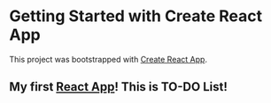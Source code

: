 # Getting Started with Create React App

This project was bootstrapped with [Create React App](https://github.com/facebook/create-react-app).

## My first [React App](https://lidasharova.github.io/todo-react/)! This is TO-DO List!
